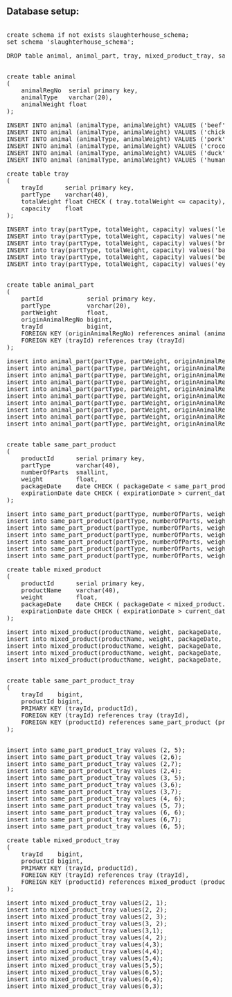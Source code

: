 ## Database setup:

<pre> 
create schema if not exists slaughterhouse_schema;
set schema 'slaughterhouse_schema';

DROP table animal, animal_part, tray, mixed_product_tray, same_part_product_tray, mixed_product, same_part_product;


create table animal
(
    animalRegNo  serial primary key,
    animalType   varchar(20),
    animalWeight float
);

INSERT INTO animal (animalType, animalWeight) VALUES ('beef', 33.5);
INSERT INTO animal (animalType, animalWeight) VALUES ('chicken', 34.5);
INSERT INTO animal (animalType, animalWeight) VALUES ('pork', 35.5);
INSERT INTO animal (animalType, animalWeight) VALUES ('crocodile', 36.5);
INSERT INTO animal (animalType, animalWeight) VALUES ('duck', 37.5);
INSERT INTO animal (animalType, animalWeight) VALUES ('human', 38.5);

create table tray
(
    trayId      serial primary key,
    partType    varchar(40),
    totalWeight float CHECK ( tray.totalWeight <= capacity),
    capacity    float
);

INSERT into tray(partType, totalWeight, capacity) values('leg', 440.5, 500);
INSERT into tray(partType, totalWeight, capacity) values('neck', 440.5, 500);
INSERT into tray(partType, totalWeight, capacity) values('breast', 440.5, 500);
INSERT into tray(partType, totalWeight, capacity) values('back', 440.5, 500);
INSERT into tray(partType, totalWeight, capacity) values('belly', 440.5, 500);
INSERT into tray(partType, totalWeight, capacity) values('eyes', 440.5, 500);


create table animal_part
(
    partId            serial primary key,
    partType          varchar(20),
    partWeight        float,
    originAnimalRegNo bigint,
    trayId            bigint,
    FOREIGN KEY (originAnimalRegNo) references animal (animalRegNo),
    FOREIGN KEY (trayId) references tray (trayId)
);

insert into animal_part(partType, partWeight, originAnimalRegNo, trayId) values ('leg', 44, 2, 1);
insert into animal_part(partType, partWeight, originAnimalRegNo, trayId) values ('neck', 44, 3, 2);
insert into animal_part(partType, partWeight, originAnimalRegNo, trayId) values ('leg', 44, 4, 3);
insert into animal_part(partType, partWeight, originAnimalRegNo, trayId) values ('breast', 44, 4, 2);
insert into animal_part(partType, partWeight, originAnimalRegNo, trayId) values ('leg', 44, 5, 4);
insert into animal_part(partType, partWeight, originAnimalRegNo, trayId) values ('back', 44, 5, 4);
insert into animal_part(partType, partWeight, originAnimalRegNo, trayId) values ('leg', 44, 6, 5);
insert into animal_part(partType, partWeight, originAnimalRegNo, trayId) values ('belly', 44, 6, 4);
insert into animal_part(partType, partWeight, originAnimalRegNo, trayId) values ('leg', 44, 6, 6);
insert into animal_part(partType, partWeight, originAnimalRegNo, trayId) values ('eyes', 44, 6, 3);


create table same_part_product
(
    productId      serial primary key,
    partType       varchar(40),
    numberOfParts  smallint,
    weight         float,
    packageDate    date CHECK ( packageDate < same_part_product.expirationDate AND packageDate <= current_date),
    expirationDate date CHECK ( expirationDate > current_date )
);

insert into same_part_product(partType, numberOfParts, weight, packageDate, expirationDate) values ('legs', 2, 30, '01/01/1800', '01/02/2090');
insert into same_part_product(partType, numberOfParts, weight, packageDate, expirationDate) values ('legs2', 2, 30, '01/01/1800', '01/02/2090');
insert into same_part_product(partType, numberOfParts, weight, packageDate, expirationDate) values ('legs3', 2, 30, '01/01/1800', '01/02/2090');
insert into same_part_product(partType, numberOfParts, weight, packageDate, expirationDate) values ('legs4', 2, 30, '01/01/1800', '01/02/2090');
insert into same_part_product(partType, numberOfParts, weight, packageDate, expirationDate) values ('legs5', 2, 30, '01/01/1800', '01/02/2090');
insert into same_part_product(partType, numberOfParts, weight, packageDate, expirationDate) values ('legs6', 2, 30, '01/01/1800', '01/02/2090');
insert into same_part_product(partType, numberOfParts, weight, packageDate, expirationDate) values ('legs7', 2, 30, '01/01/1800', '01/02/2090');

create table mixed_product
(
    productId      serial primary key,
    productName    varchar(40),
    weight         float,
    packageDate    date CHECK ( packageDate < mixed_product.expirationDate AND packageDate <= current_date),
    expirationDate date CHECK ( expirationDate > current_date )
);

insert into mixed_product(productName, weight, packageDate, expirationDate) values ('half cow', 50, '01/01/1800', '01/02/2090');
insert into mixed_product(productName, weight, packageDate, expirationDate) values ('half chicken', 50, '01/01/1800', '01/02/2090');
insert into mixed_product(productName, weight, packageDate, expirationDate) values ('half human', 50, '01/01/1800', '01/02/2090');
insert into mixed_product(productName, weight, packageDate, expirationDate) values ('half cow', 50, '01/01/1800', '01/02/2090');
insert into mixed_product(productName, weight, packageDate, expirationDate) values ('half cow', 50, '01/01/1800', '01/02/2090');


create table same_part_product_tray
(
    trayId    bigint,
    productId bigint,
    PRIMARY KEY (trayId, productId),
    FOREIGN KEY (trayId) references tray (trayId),
    FOREIGN KEY (productId) references same_part_product (productId)
);


insert into same_part_product_tray values (2, 5);
insert into same_part_product_tray values (2,6);
insert into same_part_product_tray values (2,7);
insert into same_part_product_tray values (2,4);
insert into same_part_product_tray values (3, 5);
insert into same_part_product_tray values (3,6);
insert into same_part_product_tray values (3,7);
insert into same_part_product_tray values (4, 6);
insert into same_part_product_tray values (5, 7);
insert into same_part_product_tray values (6, 6);
insert into same_part_product_tray values (6,7);
insert into same_part_product_tray values (6, 5);

create table mixed_product_tray
(
    trayId    bigint,
    productId bigint,
    PRIMARY KEY (trayId, productId),
    FOREIGN KEY (trayId) references tray (trayId),
    FOREIGN KEY (productId) references mixed_product (productId)
);

insert into mixed_product_tray values(2, 1);
insert into mixed_product_tray values(2, 2);
insert into mixed_product_tray values(2, 3);
insert into mixed_product_tray values(3, 2);
insert into mixed_product_tray values(3,1);
insert into mixed_product_tray values(4, 2);
insert into mixed_product_tray values(4,3);
insert into mixed_product_tray values(4,4);
insert into mixed_product_tray values(5,4);
insert into mixed_product_tray values(5,5);
insert into mixed_product_tray values(6,5);
insert into mixed_product_tray values(6,4);
insert into mixed_product_tray values(6,3);


</pre>
